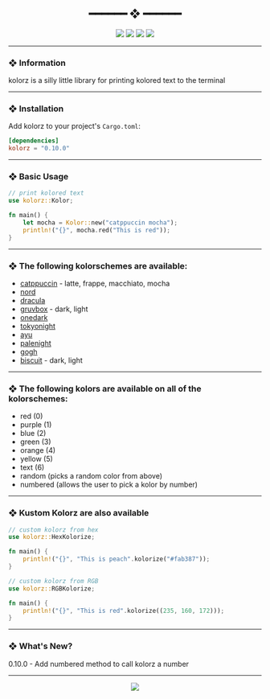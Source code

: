 <h2 align="center"> ━━━━━━  ❖  ━━━━━━ </h2>

<!-- BADGES -->
<div align="center">
   <p></p>
   
   <img src="https://img.shields.io/github/stars/dotzenith/kolorz.rs?color=F8BD96&labelColor=302D41&style=for-the-badge">   

   <img src="https://img.shields.io/github/forks/dotzenith/kolorz.rs?color=DDB6F2&labelColor=302D41&style=for-the-badge">   

   <img src="https://img.shields.io/github/repo-size/dotzenith/kolorz.rs?color=ABE9B3&labelColor=302D41&style=for-the-badge">
   
   <img src="https://img.shields.io/github/commit-activity/y/dotzenith/kolorz.rs?color=96CDFB&labelColor=302D41&style=for-the-badge&label=COMMITS"/>
   <br>
</div>

<p/>

---

### ❖ Information

kolorz is a silly little library for printing kolored text to the terminal 

---

### ❖ Installation

Add kolorz to your project's `Cargo.toml`:

```toml
[dependencies]
kolorz = "0.10.0"
```

---

### ❖ Basic Usage

```rust
// print kolored text
use kolorz::Kolor;

fn main() {
    let mocha = Kolor::new("catppuccin mocha");
    println!("{}", mocha.red("This is red"));
}
```

---
 
### ❖ The following kolorschemes are available:

- [catppuccin](https://github.com/catppuccin) - latte, frappe, macchiato, mocha
- [nord](https://github.com/arcticicestudio/nord)
- [dracula](https://github.com/dracula/dracula-theme)
- [gruvbox](https://github.com/morhetz/gruvbox) - dark, light
- [onedark](https://github.com/joshdick/onedark.vim)
- [tokyonight](https://github.com/folke/tokyonight.nvim)
- [ayu](https://github.com/ayu-theme)
- [palenight](https://github.com/drewtempelmeyer/palenight.vim)
- [gogh](https://github.com/Mayccoll/Gogh)
- [biscuit](https://github.com/Biscuit-Colorscheme/biscuit) - dark, light

---

### ❖ The following kolors are available on all of the kolorschemes:

- red           (0)
- purple        (1)
- blue          (2)
- green         (3)
- orange        (4)
- yellow        (5)
- text          (6)
- random (picks a random color from above)
- numbered (allows the user to pick a kolor by number)

---

### ❖ Kustom Kolorz are also available

```rust
// custom kolorz from hex
use kolorz::HexKolorize;

fn main() {
    println!("{}", "This is peach".kolorize("#fab387"));
}
```

```rust
// custom kolorz from RGB
use kolorz::RGBKolorize;

fn main() {
    println!("{}", "This is red".kolorize((235, 160, 172)));
}
```

---

### ❖ What's New? 
0.10.0 - Add numbered method to call kolorz a number

---

<div align="center">

   <img src="https://img.shields.io/static/v1.svg?label=License&message=MIT&color=F5E0DC&labelColor=302D41&style=for-the-badge">

</div>
